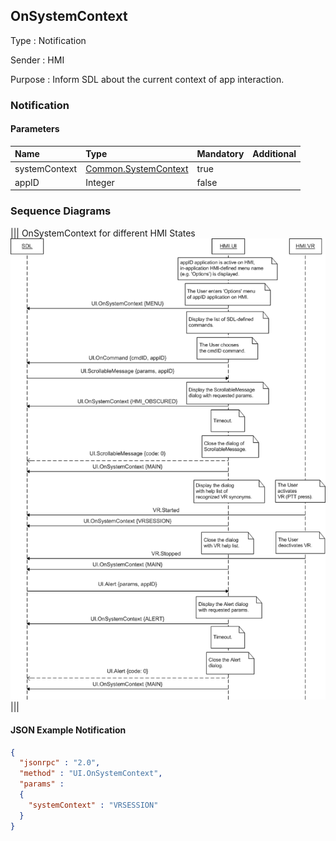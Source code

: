## OnSystemContext

Type
: Notification

Sender
: HMI

Purpose
: Inform SDL about the current context of app interaction.

### Notification

#### Parameters

|Name|Type|Mandatory|Additional|
|:---|:---|:--------|:---------|
|systemContext|[Common.SystemContext](../../Common/Enums/index.md#systemcontext)|true||
|appID|Integer|false||

### Sequence Diagrams
|||
OnSystemContext for different HMI States
![OnSystemContext](./assets/OnSystemContext.png)
|||

#### JSON Example Notification
```json
{
  "jsonrpc" : "2.0",
  "method" : "UI.OnSystemContext",
  "params" :
  {
    "systemContext" : "VRSESSION"
  }
}
```
